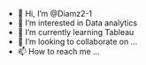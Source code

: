 - 👋 Hi, I’m @Diamz2-1
- 👀 I’m interested in Data analytics
- 🌱 I’m currently learning Tableau
- 💞️ I’m looking to collaborate on ...
- 📫 How to reach me ...

<!---
Diamz2-1/Diamz2-1 is a ✨ special ✨ repository because its `README.md` (this file) appears on your GitHub profile.
You can click the Preview link to take a look at your changes.
--->
